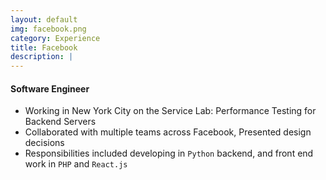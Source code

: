 ```yaml
---
layout: default
img: facebook.png
category: Experience
title: Facebook
description: |
---
```


#### Software Engineer

* Working in New York City on the Service Lab: Performance Testing for Backend Servers
* Collaborated with multiple teams across Facebook, Presented design decisions
* Responsibilities included developing in `Python` backend, and front end work in `PHP` and `React.js`
